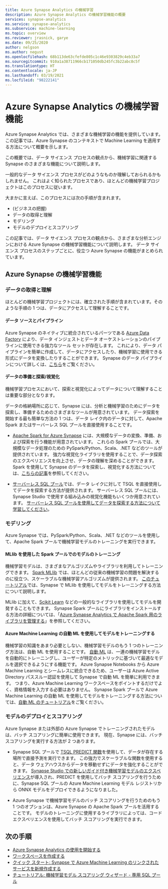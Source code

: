 ```yaml
---
title: Azure Synapse Analytics の機械学習
description: Azure Synapse Analytics の機械学習機能の概要
services: synapse-analytics
ms.service: synapse-analytics
ms.subservice: machine-learning
ms.topic: overview
ms.reviewer: jrasnick, garye
ms.date: 09/25/2020
author: nelgson
ms.author: negust
ms.openlocfilehash: 68b113de63cfefde805c1c46e9303829c4eb33a7
ms.sourcegitcommit: 910a1a38711966cb171050db245fc3b22abc8c5f
ms.translationtype: HT
ms.contentlocale: ja-JP
ms.lasthandoff: 03/19/2021
ms.locfileid: "98222141"
---
```

# <a name="machine-learning-capabilities-in-azure-synapse-analytics"></a>Azure Synapse Analytics の機械学習機能

Azure Synapse Analytics では、さまざまな機械学習の機能を提供しています。 この記事では、Azure Synapse のコンテキストで Machine Learning を適用する方法について概要を示します。

この概要では、データ サイエンス プロセスの観点から、機械学習に関連する Synapse のさまざまな機能について説明します。

一般的なデータ サイエンス プロセスがどのようなものか理解しておられるかもしれません。 これはよく知られたプロセスであり、ほとんどの機械学習プロジェクトはこのプロセスに従います。

大まかに言えば、このプロセスには次の手順が含まれます。
* (ビジネスの把握)
* データの取得と理解
* モデリング
* モデルのデプロイとスコアリング

この記事では、データ サイエンス プロセスの観点から、さまざまな分析エンジンにおける Azure Synapse の機械学習機能について説明します。 データ サイエンス プロセスのステップごとに、役立つ Azure Synapse の機能がまとめられています。

## <a name="azure-synapse-machine-learning-capabilities"></a>Azure Synapse の機械学習機能

### <a name="data-acquisition-and-understanding"></a>データの取得と理解

ほとんどの機械学習プロジェクトには、確立された手順が含まれています。そのような手順の 1 つは、データにアクセスして理解することです。

#### <a name="data-source-and-pipelines"></a>データ ソースとパイプライン

Azure Synapse のネイティブに統合されているパーツである [Azure Data Factory](../../data-factory/introduction.md) により、データ インジェストとデータ オーケストレーションのパイプラインに使用できる強力なツール セットが存在します。 これにより、データ パイプラインを簡単に作成して、データにアクセスしたり、機械学習に使用できる形式にデータを変換したりすることができます。 Synapse のデータ パイプラインについて詳しくは、[こちら](../../data-factory/concepts-pipelines-activities.md?bc=%2fazure%2fsynapse-analytics%2fbreadcrumb%2ftoc.json&toc=%2fazure%2fsynapse-analytics%2ftoc.json)をご覧ください。 

#### <a name="data-preparation-and-explorationvisualization"></a>データの準備と探索/視覚化

機械学習プロセスにおいて、探索と視覚化によってデータについて理解することは重要な部分となります。

データの格納場所に応じて、Synapse には、分析と機械学習のためにデータを探索し、準備するためのさまざまなツールが用意されています。 データ探索を開始する最も簡単な方法の 1 つは、データ レイク内のデータに対して、Apache Spark またはサーバーレス SQL プールを直接使用することです。

* [Apache Spark for Azure Synapse](../spark/apache-spark-overview.md) には、大規模なデータの変換、準備、および探索を行う機能が用意されています。 これらの Spark プールでは、大規模なデータ処理のための PySpark/Python、Scala、.NET などのツールが提供されています。 強力な視覚化ライブラリを使用することで、データ探索のエクスペリエンスを向上させ、データの理解を深めることができます。 Spark を使用して Synapse のデータを探索し、視覚化する方法については、[こちらの記事](../get-started-analyze-spark.md)を参照してください。

* [サーバーレス SQL プール](../sql/on-demand-workspace-overview.md)では、データ レイクに対して TSQL を直接使用してデータを探索する方法が提供されます。 サーバーレス SQL プールには、Synapse Studio で使用する組み込みの視覚化機能もいくつか用意されています。 [サーバーレス SQL プールを使用してデータを探索する方法について学習してください](../get-started-analyze-sql-on-demand.md)。

### <a name="modeling"></a>モデリング

Azure Synapse では、PySpark/Python、Scala、.NET などのツールを使用して、Apache Spark プールで機械学習モデルのトレーニングを実行できます。

#### <a name="train-models-on-spark-pools-with-mllib"></a>MLlib を使用した Spark プールでのモデルのトレーニング

機械学習モデルは、さまざまなアルゴリズムやライブラリを利用してトレーニングできます。 [Spark MLlib](http://spark.apache.org/docs/latest/ml-guide.html) では、ほとんどの従来の機械学習の問題を解決するのに役立つ、スケーラブルな機械学習アルゴリズムが提供されます。 [このチュートリアル](../spark/apache-spark-machine-learning-mllib-notebook.md)では、Synapse で MLlib を使用してモデルをトレーニングする方法について説明します。

MLlib に加えて、[Scikit Learn](https://scikit-learn.org/stable/) などの一般的なライブラリを使用してモデルを開発することもできます。 Synapse Spark プールにライブラリをインストールする方法の詳細については、「[Azure Synapse Analytics で Apache Spark 用のライブラリを管理する](../spark/apache-spark-azure-portal-add-libraries.md)」を参照してください。

#### <a name="train-models-with-azure-machine-learning-automated-ml"></a>Azure Machine Learning の自動 ML を使用してモデルをトレーニングする

機械学習の知識をあまり必要としない、機械学習モデルのもう 1 つのトレーニング方法は、自動 ML を使用することです。 [自動 ML](../../machine-learning/concept-automated-ml.md) は、一連の機械学習モデルを自動的にトレーニングし、ユーザーが特定のメトリックに基づいて最適なモデルを選択できるようにする機能です。 Azure Synapse Notebooks から Azure Machine Learning とシームレスに統合できるため、ユーザーは Azure Active Directory パススルー認証を使用して Synapse で自動 ML を簡単に利用できます。  つまり、Azure Machine Learning ワークスペースをポイントするだけでよく、資格情報を入力する必要はありません。 Synapse Spark プールで Azure Machine Learning の自動 ML を使用してモデルをトレーニングする方法については、[自動 ML のチュートリアル](../spark/apache-spark-azure-machine-learning-tutorial.md)をご覧ください。

### <a name="model-deployment-and-scoring"></a>モデルのデプロイとスコアリング

Azure Synapse または外部の Azure Synapse でトレーニングされたモデルは、バッチ スコアリングに簡単に使用できます。 現在、Synapse には、バッチ スコアリングを実行する方法が 2 つあります。

* Synapse SQL プールで [TSQL PREDICT 関数](../sql-data-warehouse/sql-data-warehouse-predict.md)を使用して、データが存在する場所で直接予測を実行できます。 この強力でスケーラブルな関数を使用すると、データ ウェアハウスからデータを移動せずにデータを強化することができます。 [Synapse Studio での新しいガイド付き機械学習モデルのエクスペリエンス](./tutorial-sql-pool-model-scoring-wizard.md)が導入され、PREDICT を使用してバッチ スコアリングを行うために、Synapse SQL プールの Azure Machine Learning モデル レジストリから ONNX モデルをデプロイできるようになりました。

* Azure Synapse で機械学習モデルのバッチ スコアリングを行うためのもう 1 つのオプションは、Azure Synapse の Apache Spark プールを活用することです。 モデルのトレーニングに使用するライブラリによっては、コード エクスペリエンスを使用してバッチ スコアリングを実行できます。

## <a name="next-steps"></a>次の手順

* [Azure Synapse Analytics の使用を開始する](../get-started.md)
* [ワークスペースを作成する](../get-started-create-workspace.md)
* [クイック スタート: Synapse で Azure Machine Learning のリンクされたサービスを新規作成する](quickstart-integrate-azure-machine-learning.md)
* [チュートリアル: 機械学習モデル スコアリング ウィザード - 専用 SQL プール](tutorial-sql-pool-model-scoring-wizard.md)